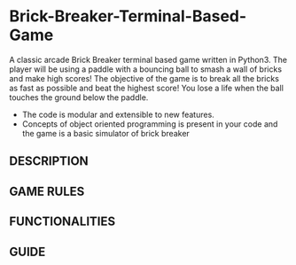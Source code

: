 # Brick-Breaker-Terminal-Based-Game

A classic arcade Brick Breaker terminal based game written in Python3. 
The player will be using a paddle with a bouncing ball to smash a wall 
of bricks and make high scores! The objective of the game is to break 
all the bricks as fast as possible and beat the highest score! You lose 
a life when the ball touches the ground below the paddle.

* The code is modular and extensible to new features.
* Concepts of object oriented programming is present in your code and the game is a basic simulator of brick breaker

## DESCRIPTION

## GAME RULES

## FUNCTIONALITIES

## GUIDE